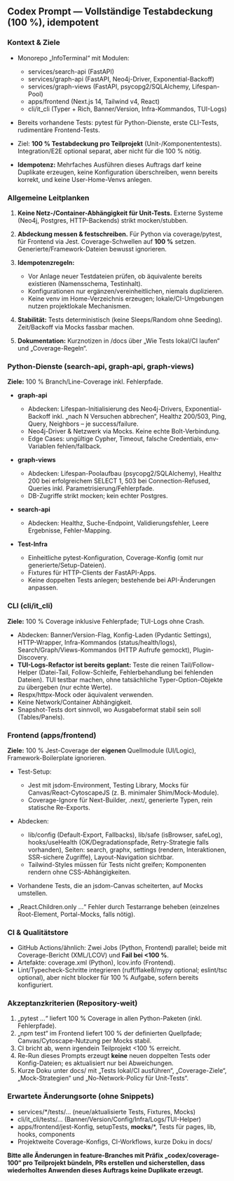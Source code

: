 ## Codex Prompt — Vollständige Testabdeckung (100 %), idempotent

### Kontext & Ziele

* Monorepo „InfoTerminal“ mit Modulen:

  * services/search-api (FastAPI)
  * services/graph-api (FastAPI, Neo4j-Driver, Exponential-Backoff)
  * services/graph-views (FastAPI, psycopg2/SQLAlchemy, Lifespan-Pool)
  * apps/frontend (Next.js 14, Tailwind v4, React)
  * cli/it\_cli (Typer + Rich, Banner/Version, Infra-Kommandos, TUI-Logs)
* Bereits vorhandene Tests: pytest für Python-Dienste, erste CLI-Tests, rudimentäre Frontend-Tests.
* Ziel: **100 % Testabdeckung pro Teilprojekt** (Unit-/Komponententests). Integration/E2E optional separat, aber nicht für die 100 % nötig.
* **Idempotenz:** Mehrfaches Ausführen dieses Auftrags darf keine Duplikate erzeugen, keine Konfiguration überschreiben, wenn bereits korrekt, und keine User-Home-Venvs anlegen.

### Allgemeine Leitplanken

1. **Keine Netz-/Container-Abhängigkeit für Unit-Tests.** Externe Systeme (Neo4j, Postgres, HTTP-Backends) strikt mocken/stubben.
2. **Abdeckung messen & festschreiben.** Für Python via coverage/pytest, für Frontend via Jest. Coverage-Schwellen auf **100 %** setzen. Generierte/Framework-Dateien bewusst ignorieren.
3. **Idempotenzregeln:**

   * Vor Anlage neuer Testdateien prüfen, ob äquivalente bereits existieren (Namensschema, Testinhalt).
   * Konfigurationen nur ergänzen/vereinheitlichen, niemals duplizieren.
   * Keine venv im Home-Verzeichnis erzeugen; lokale/CI-Umgebungen nutzen projektlokale Mechanismen.
4. **Stabilität:** Tests deterministisch (keine Sleeps/Random ohne Seeding). Zeit/Backoff via Mocks fassbar machen.
5. **Dokumentation:** Kurznotizen in /docs über „Wie Tests lokal/CI laufen“ und „Coverage-Regeln“.

### Python-Dienste (search-api, graph-api, graph-views)

**Ziele:** 100 % Branch/Line-Coverage inkl. Fehlerpfade.

* **graph-api**

  * Abdecken: Lifespan-Initialisierung des Neo4j-Drivers, Exponential-Backoff inkl. „nach N Versuchen abbrechen“, Healthz 200/503, Ping, Query, Neighbors – je success/failure.
  * Neo4j-Driver & Netzwerk via Mocks. Keine echte Bolt-Verbindung.
  * Edge Cases: ungültige Cypher, Timeout, falsche Credentials, env-Variablen fehlen/fallback.
* **graph-views**

  * Abdecken: Lifespan-Poolaufbau (psycopg2/SQLAlchemy), Healthz 200 bei erfolgreichem SELECT 1, 503 bei Connection-Refused, Queries inkl. Parametrisierung/Fehlerpfade.
  * DB-Zugriffe strikt mocken; kein echter Postgres.
* **search-api**

  * Abdecken: Healthz, Suche-Endpoint, Validierungsfehler, Leere Ergebnisse, Fehler-Mapping.
* **Test-Infra**

  * Einheitliche pytest-Konfiguration, Coverage-Konfig (omit nur generierte/Setup-Dateien).
  * Fixtures für HTTP-Clients der FastAPI-Apps.
  * Keine doppelten Tests anlegen; bestehende bei API-Änderungen anpassen.

### CLI (cli/it\_cli)

**Ziele:** 100 % Coverage inklusive Fehlerpfade; TUI-Logs ohne Crash.

* Abdecken: Banner/Version-Flag, Konfig-Laden (Pydantic Settings), HTTP-Wrapper, Infra-Kommandos (status/health/logs), Search/Graph/Views-Kommandos (HTTP Aufrufe gemockt), Plugin-Discovery.
* **TUI-Logs-Refactor ist bereits geplant:** Teste die reinen Tail/Follow-Helper (Datei-Tail, Follow-Schleife, Fehlerbehandlung bei fehlenden Dateien). TUI testbar machen, ohne tatsächliche Typer-Option-Objekte zu übergeben (nur echte Werte).
* Respx/httpx-Mock oder äquivalent verwenden.
* Keine Network/Container Abhängigkeit.
* Snapshot-Tests dort sinnvoll, wo Ausgabeformat stabil sein soll (Tables/Panels).

### Frontend (apps/frontend)

**Ziele:** 100 % Jest-Coverage der **eigenen** Quellmodule (UI/Logic), Framework-Boilerplate ignorieren.

* Test-Setup:

  * Jest mit jsdom-Environment, Testing Library, Mocks für Canvas/React-CytoscapeJS (z. B. minimaler Shim/Mock-Module).
  * Coverage-Ignore für Next-Builder, .next/, generierte Typen, rein statische Re-Exports.
* Abdecken:

  * lib/config (Default-Export, Fallbacks), lib/safe (isBrowser, safeLog), hooks/useHealth (OK/Degradationspfade, Retry-Strategie falls vorhanden), Seiten: search, graphx, settings (rendern, Interaktionen, SSR-sichere Zugriffe), Layout-Navigation sichtbar.
  * Tailwind-Styles müssen für Tests nicht greifen; Komponenten rendern ohne CSS-Abhängigkeiten.
* Vorhandene Tests, die an jsdom-Canvas scheiterten, auf Mocks umstellen.
* „React.Children.only …“ Fehler durch Testarrange beheben (einzelnes Root-Element, Portal-Mocks, falls nötig).

### CI & Qualitätstore

* GitHub Actions/ähnlich: Zwei Jobs (Python, Frontend) parallel; beide mit Coverage-Bericht (XML/LCOV) und **Fail bei <100 %**.
* Artefakte: coverage.xml (Python), lcov.info (Frontend).
* Lint/Typecheck-Schritte integrieren (ruff/flake8/mypy optional; eslint/tsc optional), aber nicht blocker für 100 % Aufgabe, sofern bereits konfiguriert.

### Akzeptanzkriterien (Repository-weit)

1. „pytest …“ liefert 100 % Coverage in allen Python-Paketen (inkl. Fehlerpfade).
2. „npm test“ im Frontend liefert 100 % der definierten Quellpfade; Canvas/Cytoscape-Nutzung per Mocks stabil.
3. CI bricht ab, wenn irgendein Teilprojekt <100 % erreicht.
4. Re-Run dieses Prompts erzeugt **keine** neuen doppelten Tests oder Konfig-Dateien; es aktualisiert nur bei Abweichungen.
5. Kurze Doku unter docs/ mit „Tests lokal/CI ausführen“, „Coverage-Ziele“, „Mock-Strategien“ und „No-Network-Policy für Unit-Tests“.

### Erwartete Änderungsorte (ohne Snippets)

* services/\*/tests/... (neue/aktualisierte Tests, Fixtures, Mocks)
* cli/it\_cli/tests/... (Banner/Version/Config/Infra/Logs/TUI-Helper)
* apps/frontend/jest-Konfig, setupTests, **mocks**/\*, Tests für pages, lib, hooks, components
* Projektweite Coverage-Konfigs, CI-Workflows, kurze Doku in docs/

**Bitte alle Änderungen in feature-Branches mit Präfix „codex/coverage-100“ pro Teilprojekt bündeln, PRs erstellen und sicherstellen, dass wiederholtes Anwenden dieses Auftrags keine Duplikate erzeugt.**
